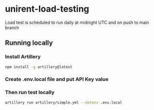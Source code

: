 # unirent-load-testing

Load test is scheduled to run daily at midnight UTC and on push to main branch

## Running locally

### Install Artillery

```sh
npm install -g artillery@latest
```

### Create .env.local file and put API Key value

### Then run test locally

```sh
artillery run artillery/simple.yml --dotenv .env.local
```
